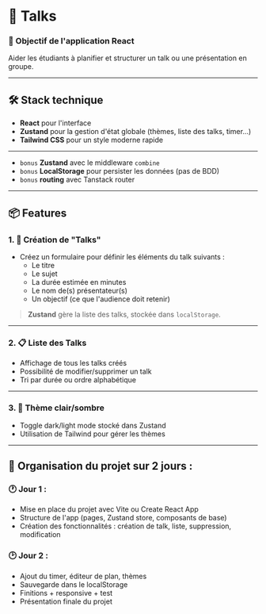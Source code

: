 # 🧠 Talks

### 🎯 Objectif de l'application React 

Aider les étudiants à planifier et structurer un talk ou une présentation en groupe.

---

## 🛠️ **Stack technique**
- **React** pour l'interface
- **Zustand** pour la gestion d'état globale (thèmes, liste des talks, timer...)
- **Tailwind CSS** pour un style moderne rapide

---

- `bonus` **Zustand** avec le middleware `combine`
- `bonus` **LocalStorage** pour persister les données (pas de BDD) 
- `bonus` **routing** avec Tanstack router

---

## 📦 Features 

### 1. 🎤 Création de "Talks"
- Créez un formulaire pour définir les éléments du talk suivants :
  - Le titre
  - Le sujet
  - La durée estimée en minutes
  - Le nom de(s) présentateur(s)
  - Un objectif (ce que l'audience doit retenir)

> **Zustand** gère la liste des talks, stockée dans `localStorage`.

---

### 2. 📋 Liste des Talks
- Affichage de tous les talks créés
- Possibilité de modifier/supprimer un talk
- Tri par durée ou ordre alphabétique

---

### 3. 🎨 Thème clair/sombre
- Toggle dark/light mode stocké dans Zustand
- Utilisation de Tailwind pour gérer les thèmes

---

## 📅 Organisation du projet sur 2 jours :

### 🕐 **Jour 1** : 
- Mise en place du projet avec Vite ou Create React App
- Structure de l'app (pages, Zustand store, composants de base)
- Création des fonctionnalités : création de talk, liste, suppression, modification

### 🕑 **Jour 2** :
- Ajout du timer, éditeur de plan, thèmes
- Sauvegarde dans le localStorage
- Finitions + responsive + test
- Présentation finale du projet

